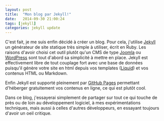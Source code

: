 ```yaml
---
layout: post
title:  "Mon blog par Jekyll!"
date:   2014-09-30 21:00:24
tags: [jekyll]
categories: jekyll update
---
```

C'est fait, je me suis enfin décidé à créer un blog. Pour cela, j'utilise [Jekyll](http://jekyllrb.com/) 
un générateur de site statique très simple à utiliser, écrit en Ruby. Les raisons d'avoir choisi cet outil plutôt 
qu'un CMS de type [Joomla](http://www.joomla.fr) ou [WordPress](https://fr.wordpress.org/) sont tout d'abord 
sa simplicité à mettre en place. Jekyll est effectivement libre de tout couplage fort avec une base de données 
puisqu'il génère votre site en html depuis vos templates ([Liquid](http://liquidmarkup.org)) et vos contenus HTML ou Markdown.

Enfin Jekyll est supporté pleinement par [GitHub Pages](https://pages.github.com/) permettant d'héberger gratuitement 
vos contenus en ligne, ce qui est plutôt cool.  

Dans ce blog, j'essayerai simplement de partager sur tout ce qui touche de près ou de loin au développement logiciel, 
à mes expérimentations techniques, mais aussi à celles d'autres développeurs, en essayant toujours d'avoir un oeil critique.     